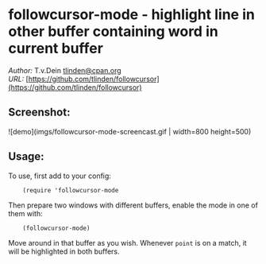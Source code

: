 # followcursor-mode - highlight line in other buffer containing word in current buffer

*Author:* T.v.Dein <tlinden@cpan.org><br>
*URL:* [https://github.com/tlinden/followcursor](https://github.com/tlinden/followcursor)<br>

## Screenshot:

![demo](imgs/followcursor-mode-screencast.gif | width=800 height=500)

## Usage:

To use, first add to your config:

        (require 'followcursor-mode

Then prepare two windows with different buffers, enable the mode
in one of them with:

        (followcursor-mode)

Move around in that buffer as you wish. Whenever `point` is on a
match, it will be highlighted in both buffers.



